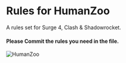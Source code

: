 # Rules for HumanZoo
A rules set for Surge 4, Clash & Shadowrocket.


#### Please Commit the rules you need in the file.

![HumanZoo](https://github.com/YIZHEV/Rules-for-HumanZoo/blob/master/Medias/HumanZoo.jpg)

